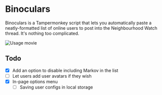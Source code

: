 # Binoculars
Binoculars is a Tampermonkey script that lets you automatically paste a neatly-formatted list of online users to post into the Neighbourhood Watch thread. It's nothing too complicated.

![Usage movie](https://i.postimg.cc/CMZtNm8v/firefox4452-1665627554.gif)

## Todo
- [x] Add an option to disable including Markov in the list
- [ ] Let users add user avatars if they wish
- [x] In-page options menu
  - [ ] Saving user configs in local storage
